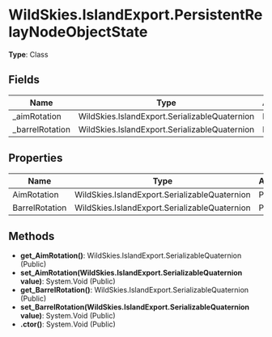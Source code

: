 ﻿# WildSkies.IslandExport.PersistentRelayNodeObjectState

**Type**: Class

## Fields

| Name | Type | Access |
|------|------|--------|
| _aimRotation | WildSkies.IslandExport.SerializableQuaternion | Private |
| _barrelRotation | WildSkies.IslandExport.SerializableQuaternion | Private |

## Properties

| Name | Type | Access |
|------|------|--------|
| AimRotation | WildSkies.IslandExport.SerializableQuaternion | Public |
| BarrelRotation | WildSkies.IslandExport.SerializableQuaternion | Public |

## Methods

- **get_AimRotation()**: WildSkies.IslandExport.SerializableQuaternion (Public)
- **set_AimRotation(WildSkies.IslandExport.SerializableQuaternion value)**: System.Void (Public)
- **get_BarrelRotation()**: WildSkies.IslandExport.SerializableQuaternion (Public)
- **set_BarrelRotation(WildSkies.IslandExport.SerializableQuaternion value)**: System.Void (Public)
- **.ctor()**: System.Void (Public)

